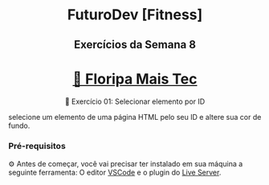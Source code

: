 <h1 align="center"> FuturoDev [Fitness] </h1>

<h2 align="center"> Exercícios da Semana 8</h2>

<h1 align="center">
    <a href="https://floripamaistec.pmf.sc.gov.br/">🔗 Floripa Mais Tec</a>
</h1>
<p align="center">🚀 Exercício 01: Selecionar elemento por ID</p>

<p>selecione um elemento de uma página HTML pelo seu ID e altere sua cor de fundo.</p>



### Pré-requisitos

⚙ Antes de começar, você vai precisar ter instalado em sua máquina a seguinte ferramenta:
O editor [VSCode](https://code.visualstudio.com/) e o plugin do [Live Server](https://marketplace.visualstudio.com/items?itemName=ritwickdey.LiveServer). 
